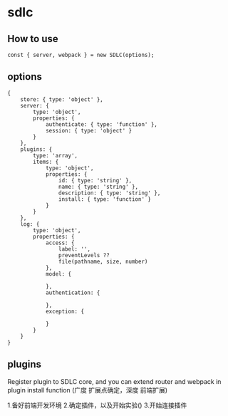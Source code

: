 # sdlc

## How to use

```
const { server, webpack } = new SDLC(options);
```

## options
```
{
	store: { type: 'object' },
	server: {
		type: 'object',
		properties: {
			authenticate: { type: 'function' },
			session: { type: 'object' }
		}
	},
	plugins: {
		type: 'array',
		items: {
			type: 'object',
			properties: {
				id: { type: 'string' },
				name: { type: 'string' },
				description: { type: 'string' },
				install: { type: 'function' }
			}
		}
	},
	log: {
		type: 'object',
		properties: {
			access: {
				label: '',
				preventLevels ??
				file(pathname, size, number)
			},
			model: {

			},
			authentication: {

			},
			exception: {

			}
		}
	}
}
```

## plugins

Register plugin to SDLC core, and you can extend router and webpack in plugin install function
(广度 扩展点确定，深度 前端扩展)

1.备好前端开发环境
2.确定插件，以及开始实验()
3.开始连接插件

